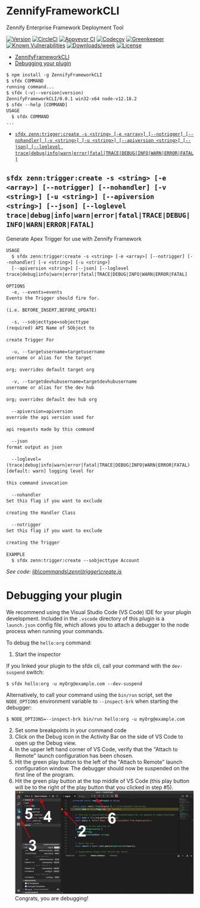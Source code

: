 # ZennifyFrameworkCLI

Zennify Enterprise Framework Deployment Tool

[![Version](https://img.shields.io/npm/v/ZennifyFrameworkCLI.svg)](https://npmjs.org/package/ZennifyFrameworkCLI)
[![CircleCI](https://circleci.com/gh/WiznoForce/ZennifyFrameworkPlugin/tree/master.svg?style=shield)](https://circleci.com/gh/WiznoForce/ZennifyFrameworkPlugin/tree/master)
[![Appveyor CI](https://ci.appveyor.com/api/projects/status/github/WiznoForce/ZennifyFrameworkPlugin?branch=master&svg=true)](https://ci.appveyor.com/project/heroku/ZennifyFrameworkPlugin/branch/master)
[![Codecov](https://codecov.io/gh/WiznoForce/ZennifyFrameworkPlugin/branch/master/graph/badge.svg)](https://codecov.io/gh/WiznoForce/ZennifyFrameworkPlugin)
[![Greenkeeper](https://badges.greenkeeper.io/WiznoForce/ZennifyFrameworkPlugin.svg)](https://greenkeeper.io/)
[![Known Vulnerabilities](https://snyk.io/test/github/WiznoForce/ZennifyFrameworkPlugin/badge.svg)](https://snyk.io/test/github/WiznoForce/ZennifyFrameworkPlugin)
[![Downloads/week](https://img.shields.io/npm/dw/ZennifyFrameworkCLI.svg)](https://npmjs.org/package/ZennifyFrameworkCLI)
[![License](https://img.shields.io/npm/l/ZennifyFrameworkCLI.svg)](https://github.com/WiznoForce/ZennifyFrameworkPlugin/blob/master/package.json)

<!-- toc -->
* [ZennifyFrameworkCLI](#zennifyframeworkcli)
* [Debugging your plugin](#debugging-your-plugin)
<!-- tocstop -->
<!-- install -->
<!-- usage -->
```sh-session
$ npm install -g ZennifyFrameworkCLI
$ sfdx COMMAND
running command...
$ sfdx (-v|--version|version)
ZennifyFrameworkCLI/0.0.1 win32-x64 node-v12.18.2
$ sfdx --help [COMMAND]
USAGE
  $ sfdx COMMAND
...
```
<!-- usagestop -->
<!-- commands -->
* [`sfdx zenn:trigger:create -s <string> [-e <array>] [--notrigger] [--nohandler] [-v <string>] [-u <string>] [--apiversion <string>] [--json] [--loglevel trace|debug|info|warn|error|fatal|TRACE|DEBUG|INFO|WARN|ERROR|FATAL]`](#sfdx-zenntriggercreate--s-string--e-array---notrigger---nohandler--v-string--u-string---apiversion-string---json---loglevel-tracedebuginfowarnerrorfataltracedebuginfowarnerrorfatal)

## `sfdx zenn:trigger:create -s <string> [-e <array>] [--notrigger] [--nohandler] [-v <string>] [-u <string>] [--apiversion <string>] [--json] [--loglevel trace|debug|info|warn|error|fatal|TRACE|DEBUG|INFO|WARN|ERROR|FATAL]`

Generate Apex Trigger for use with Zennify Framework

```
USAGE
  $ sfdx zenn:trigger:create -s <string> [-e <array>] [--notrigger] [--nohandler] [-v <string>] [-u <string>] 
  [--apiversion <string>] [--json] [--loglevel trace|debug|info|warn|error|fatal|TRACE|DEBUG|INFO|WARN|ERROR|FATAL]

OPTIONS
  -e, --events=events                                                               Events the Trigger should fire for.
                                                                                    (i.e. BEFORE_INSERT,BEFORE_UPDATE)

  -s, --sobjecttype=sobjecttype                                                     (required) API Name of SObject to
                                                                                    create Trigger For

  -u, --targetusername=targetusername                                               username or alias for the target
                                                                                    org; overrides default target org

  -v, --targetdevhubusername=targetdevhubusername                                   username or alias for the dev hub
                                                                                    org; overrides default dev hub org

  --apiversion=apiversion                                                           override the api version used for
                                                                                    api requests made by this command

  --json                                                                            format output as json

  --loglevel=(trace|debug|info|warn|error|fatal|TRACE|DEBUG|INFO|WARN|ERROR|FATAL)  [default: warn] logging level for
                                                                                    this command invocation

  --nohandler                                                                       Set this flag if you want to exclude
                                                                                    creating the Handler Class

  --notrigger                                                                       Set this flag if you want to exclude
                                                                                    creating the Trigger

EXAMPLE
  $ sfdx zenn:trigger:create --sobjecttype Account
```

_See code: [lib\commands\zenn\trigger\create.js](https://github.com/WiznoForce/ZennifyFrameworkPlugin/blob/v0.0.1/lib\commands\zenn\trigger\create.js)_
<!-- commandsstop -->
<!-- debugging-your-plugin -->

# Debugging your plugin

We recommend using the Visual Studio Code (VS Code) IDE for your plugin development. Included in the `.vscode` directory of this plugin is a `launch.json` config file, which allows you to attach a debugger to the node process when running your commands.

To debug the `hello:org` command:

1. Start the inspector

If you linked your plugin to the sfdx cli, call your command with the `dev-suspend` switch:

```sh-session
$ sfdx hello:org -u myOrg@example.com --dev-suspend
```

Alternatively, to call your command using the `bin/run` script, set the `NODE_OPTIONS` environment variable to `--inspect-brk` when starting the debugger:

```sh-session
$ NODE_OPTIONS=--inspect-brk bin/run hello:org -u myOrg@example.com
```

2. Set some breakpoints in your command code
3. Click on the Debug icon in the Activity Bar on the side of VS Code to open up the Debug view.
4. In the upper left hand corner of VS Code, verify that the "Attach to Remote" launch configuration has been chosen.
5. Hit the green play button to the left of the "Attach to Remote" launch configuration window. The debugger should now be suspended on the first line of the program.
6. Hit the green play button at the top middle of VS Code (this play button will be to the right of the play button that you clicked in step #5).
   <br><img src=".images/vscodeScreenshot.png" width="480" height="278"><br>
   Congrats, you are debugging!

